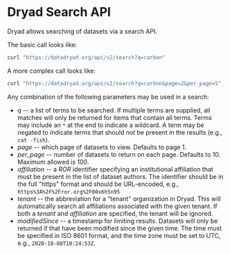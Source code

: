 
Dryad Search API
================

Dryad allows searching of datasets via a search API.

The basic call looks like:
```bash
curl "https://datadryad.org/api/v2/search?q=carbon"
```

A more complex call looks like:
```bash
curl "https://datadryad.org/api/v2/search?q=carbon&page=2&per_page=5"
```

Any combination of the following parameters may be used in a search:
- *q* -- a list of terms to be searched. If multiple terms are
  supplied, all matches will only be returned for items that contain
  all terms. Terms may include an `*` at the end to indicate a
  wildcard. A term may be negated to indicate terms that should *not*
  be present in the results (e.g., `cat -fish`).
- *page* -- which page of datasets to view. Defaults to page 1.
- *per_page* -- number of datasets to return on each page. Defaults
  to 10. Maximum allowed is 100.
- *affiliation* -- a *ROR* identifier specifying an institutional
  affiliation that must be present in the list of dataset authors. The
  identifier should be in the full "https" format and should be
  URL-encoded, e.g., `https%3A%2F%2Fror.org%2F00x6h5n95`
- *tenant* -- the abbreviation for a "tenant" organization in
  Dryad. This will automatically search all affiliations associated
  with the given tenant. If both a *tenant* and *affiliation* are
  specified, the tenant will be ignored.
- *modifiedSince* -- a timestamp for limiting results. Datasets will
  only be returned if that have been modified since the given
  time. The time must be specified in ISO 8601 format, and the time
  zone must be set to UTC, e.g., `2020-10-08T10:24:53Z`.

